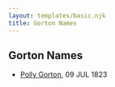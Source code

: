 ```yaml
---
layout: templates/basic.njk
title: Gorton Names
---
```

## Gorton Names
- [Polly Gorton](/people/7/75099648), 09 JUL 1823
